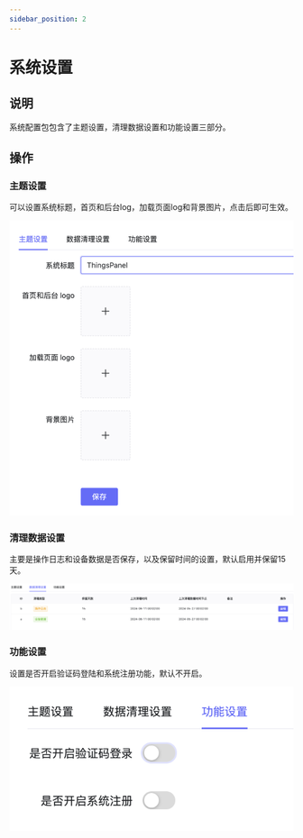 ```yaml
---
sidebar_position: 2
---
```


# 系统设置

## 说明
系统配置包包含了主题设置，清理数据设置和功能设置三部分。


## 操作
### 主题设置
可以设置系统标题，首页和后台log，加载页面log和背景图片，点击后即可生效。

![descript](./images/image33.png)

### 清理数据设置

主要是操作日志和设备数据是否保存，以及保留时间的设置，默认启用并保留15天。

![descript](./images/image34.png)

### 功能设置

设置是否开启验证码登陆和系统注册功能，默认不开启。

![descript](./images/image35.png)

